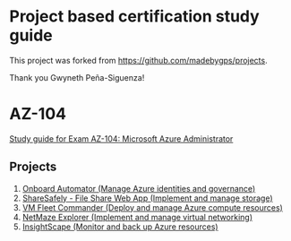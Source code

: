 # Project based certification study guide

This project was forked from https://github.com/madebygps/projects.

Thank you Gwyneth Peña-Siguenza!

# AZ-104

[Study guide for Exam AZ-104: Microsoft Azure Administrator](https://learn.microsoft.com/certifications/resources/study-guides/az-104)

## Projects

1. [Onboard Automator (Manage Azure identities and governance)](./onboarder.md)
2. [ShareSafely - File Share Web App (Implement and manage storage)](./sharesafely.md)
3. [VM Fleet Commander (Deploy and manage Azure compute resources)](./vmfleetcommander.md)
4. [NetMaze Explorer (Implement and manage virtual networking)](./netmazeexplorer.md)
5. [InsightScape (Monitor and back up Azure resources)](./insightscape.md)
